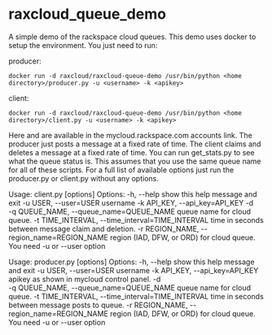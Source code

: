 raxcloud_queue_demo
===================

A simple demo of the rackspace cloud queues. This demo uses docker to setup the environment. You just need to run:

producer:

    docker run -d raxcloud/raxcloud-queue-demo /usr/bin/python <home directory>/producer.py -u <username> -k <apikey>


client:

    docker run -d raxcloud/raxcloud-queue-demo /usr/bin/python <home directory>/client.py -u <username> -k <apikey>


Here <username> and <apikey> are available in the mycloud.rackspace.com accounts link. The producer just posts a message at a fixed rate of time. The client claims and deletes a message at a fixed rate of time. You can run get_stats.py to see what the queue status is. This assumes that you use the same queue name for all of these scripts. For a full list of available options just run the producer.py or client.py without any options.

Usage: client.py [options]
Options:
  -h, --help            show this help message and exit
  -u USER, --user=USER  username
  -k API_KEY, --api_key=API_KEY
  -d                    
  -q QUEUE_NAME, --queue_name=QUEUE_NAME
                        queue name for cloud queue.
  -t TIME_INTERVAL, --time_interval=TIME_INTERVAL
                        time in seconds between message claim and deletion.
  -r REGION_NAME, --region_name=REGION_NAME
                        region (IAD, DFW, or ORD) for cloud queue.
You need -u or --user option

Usage: producer.py [options]
Options:
  -h, --help            show this help message and exit
  -u USER, --user=USER  username
  -k API_KEY, --api_key=API_KEY
                        apikey as shown in mycloud control panel.
  -d                    
  -q QUEUE_NAME, --queue_name=QUEUE_NAME
                        queue name for cloud queue.
  -t TIME_INTERVAL, --time_interval=TIME_INTERVAL
                        time in seconds between message posts to queue.
  -r REGION_NAME, --region_name=REGION_NAME
                        region (IAD, DFW, or ORD) for cloud queue.
You need -u or --user option

 
